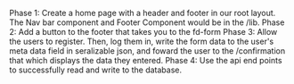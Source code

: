 Phase 1: 
Create a home page with a header and footer in our root layout. The Nav bar component and Footer Component would be in the /lib. 
Phase 2:
Add a button to the footer that takes you to the fd-form
Phase 3:
Allow the users to register. Then, log them in, write the form data to the user's meta data field in seralizable json, and foward the user to the /confirmation that which displays the data they entered.
Phase 4:
Use the api end points to successfully read and write to the database. 